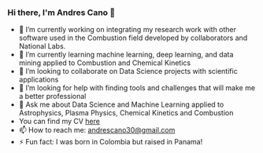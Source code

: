### Hi there, I'm Andres Cano 👋

<!--
**andresfcano/andresfcano** is a ✨ _special_ ✨ repository because its `README.md` (this file) appears on your GitHub profile.
-->
- 🔭 I’m currently working on integrating my research work with other software used in the Combustion field developed by collaborators and National Labs.
- 🌱 I’m currently learning machine learning, deep learning, and data mining applied to Combustion and Chemical Kinetics
- 👯 I’m looking to collaborate on Data Science projects with scientific applications
- 🤔 I’m looking for help with finding tools and challenges that will make me a better professional
- 💬 Ask me about Data Science and Machine Learning applied to Astrophysics, Plasma Physics, Chemical Kinetics and Combustion
- You can find my CV [here](CV.pdf)
- 📫 How to reach me: andrescano30@gmail.com
- ⚡ Fun fact: I was born in Colombia but raised in Panama!


